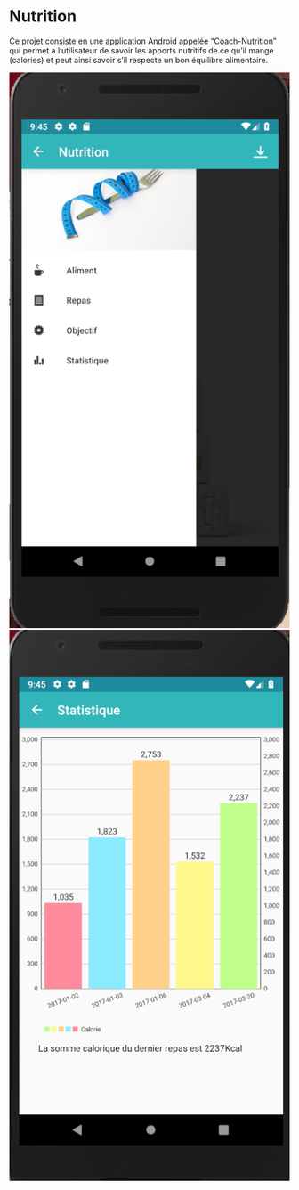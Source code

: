 # Nutrition

Ce projet consiste en une application Android appelée “Coach-Nutrition” qui permet à l’utilisateur de savoir les apports nutritifs de ce qu’il mange (calories) et peut ainsi savoir s’il respecte un bon équilibre alimentaire.

![](https://github.com/zzyviolette/Nutrition/raw/master/Screenshots/page1.png)
![](https://github.com/zzyviolette/Nutrition/raw/master/Screenshots/page2.png)
